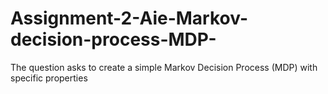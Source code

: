 # Assignment-2-Aie-Markov-decision-process-MDP-
The question asks to create a simple Markov Decision Process (MDP) with specific properties
